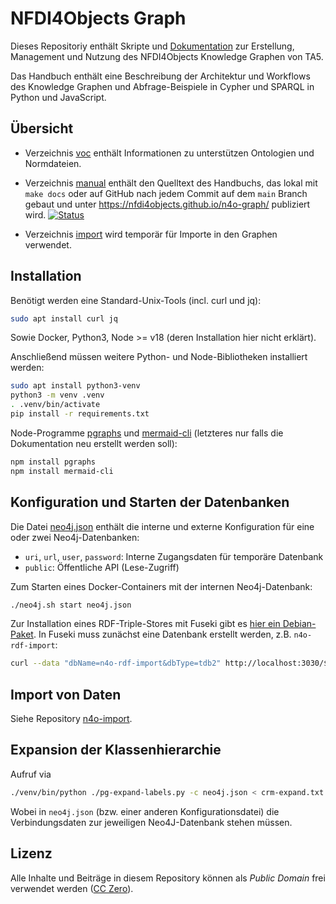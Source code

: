 # NFDI4Objects Graph

Dieses Repositoriy enthält Skripte und [Dokumentation](#handbuch) zur
Erstellung, Management und Nutzung des NFDI4Objects Knowledge Graphen von TA5.

Das Handbuch enthält eine Beschreibung der Architektur und Workflows des
Knowledge Graphen und Abfrage-Beispiele in Cypher und SPARQL in Python und
JavaScript.

## Übersicht

- Verzeichnis [voc](voc) enthält Informationen zu unterstützen Ontologien und
  Normdateien.

- Verzeichnis [manual](manual) enthält den Quelltext des Handbuchs, das
  lokal mit `make docs` oder auf GitHub nach jedem Commit auf dem `main` Branch
  gebaut und unter <https://nfdi4objects.github.io/n4o-graph/> publiziert wird.
  [![Status](https://github.com/nfdi4objects/n4o-graph/actions/workflows/quarto-publish.yml/badge.svg)](https://nfdi4objects.github.io/n4o-graph/)

- Verzeichnis [import](import) wird temporär für Importe in den Graphen verwendet.

## Installation

Benötigt werden eine Standard-Unix-Tools (incl. curl und jq):

~~~sh
sudo apt install curl jq
~~~

Sowie Docker, Python3, Node >= v18 (deren Installation hier nicht erklärt).

Anschließend müssen weitere Python- und Node-Bibliotheken installiert werden:

~~~sh
sudo apt install python3-venv
python3 -m venv .venv
. .venv/bin/activate
pip install -r requirements.txt
~~~

Node-Programme [pgraphs](https://www.npmjs.com/package/pgraphs)
und  [mermaid-cli](https://www.npmjs.com/package/@mermaid-js/mermaid-cli)
(letzteres nur falls die Dokumentation neu erstellt werden soll):

~~~sh
npm install pgraphs
npm install mermaid-cli
~~~

## Konfiguration und Starten der Datenbanken

Die Datei [neo4j.json](neo4j.json) enthält die interne und externe
Konfiguration für eine oder zwei Neo4j-Datenbanken:

- `uri`, `url`, `user`, `password`: Interne Zugangsdaten für temporäre Datenbank
- `public`: Öffentliche API (Lese-Zugriff)

Zum Starten eines Docker-Containers mit der internen Neo4j-Datenbank:

~~~sh
./neo4j.sh start neo4j.json
~~~

Zur Installation eines RDF-Triple-Stores mit Fuseki gibt es [hier ein Debian-Paket](https://github.com/gbv/fuseki.deb/releases). In Fuseki muss zunächst eine Datenbank erstellt werden, z.B. `n4o-rdf-import`:

~~~sh
curl --data "dbName=n4o-rdf-import&dbType=tdb2" http://localhost:3030/$/datasets
~~~

## Import von Daten

Siehe Repository [n4o-import](https://github.com/nfdi4objects/n4o-import).

## Expansion der Klassenhierarchie

Aufruf via

~~~sh
./venv/bin/python ./pg-expand-labels.py -c neo4j.json < crm-expand.txt
~~~

Wobei in `neo4j.json` (bzw. einer anderen Konfigurationsdatei) die Verbindungsdaten zur jeweiligen Neo4J-Datenbank stehen müssen.

## Lizenz

Alle Inhalte und Beiträge in diesem Repository können als *Public Domain* frei
verwendet werden ([CC Zero](https://creativecommons.org/publicdomain/zero/1.0/)).
